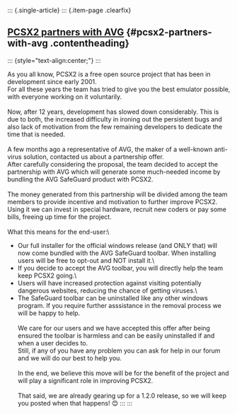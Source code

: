 ::: {.single-article}
::: {.item-page .clearfix}
## [PCSX2 partners with AVG](/252-pcsx2-partners-with-avg.html) {#pcsx2-partners-with-avg .contentheading}

::: {style="text-align:center;"}
:::

As you all know, PCSX2 is a free open source project that has been in
development since early 2001.\
For all these years the team has tried to give you the best emulator
possible, with everyone working on it voluntarily.\
\
Now, after 12 years, development has slowed down considerably. This is
due to both, the increased difficulty in ironing out the persistent bugs
and also lack of motivation from the few remaining developers to
dedicate the time that is needed.\
\
A few months ago a representative of AVG, the maker of a well-known
anti-virus solution, contacted us about a partnership offer.\
After carefully considering the proposal, the team decided to accept the
partnership with AVG which will generate some much-needed income by
bundling the AVG SafeGuard product with PCSX2.\
\
The money generated from this partnership will be divided among the team
members to provide incentive and motivation to further improve PCSX2.\
Using it we can invest in special hardware, recruit new coders or pay
some bills, freeing up time for the project.\
\
What this means for the end-user:\
- Our full installer for the official windows release (and ONLY that)
will now come bundled with the AVG SafeGuard toolbar. When installing
users will be free to opt-out and NOT install it.\
- If you decide to accept the AVG toolbar, you will directly help the
team keep PCSX2 going.\
- Users will have increased protection against visiting potentially
dangerous websites, reducing the chance of getting viruses.\
- The SafeGuard toolbar can be uninstalled like any other windows
program. If you require further asssistance in the removal process we
will be happy to help.\
\
We care for our users and we have accepted this offer after being
ensured the toolbar is harmless and can be easily uninstalled if and
when a user decides to.\
Still, if any of you have any problem you can ask for help in our forum
and we will do our best to help you.\
\
In the end, we believe this move will be for the benefit of the project
and will play a significant role in improving PCSX2.\
\
That said, we are already gearing up for a 1.2.0 release, so we will
keep you posted when that happens!
😊
:::
:::
